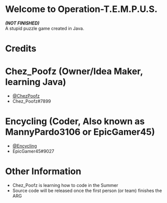 # Welcome to Operation-T.E.M.P.U.S.
***(NOT FINISHED)***<br />
A stupid puzzle game created in Java.<br />
# Credits
# Chez_Poofz (Owner/Idea Maker, learning Java)
- [@ChezPoofz](https://github.com/ChezPoofz)
- Chez_Poofz#7899
# Encycling (Coder, Also known as **MannyPardo3106 or EpicGamer45**)
- [@Encycling](https://github.com/Encycling)
- EpicGamer45#9027
# Other Information
- Chez_Poofz is learning how to code in the Summer
- Source code will be released once the first person (or team) finishes the ARG
